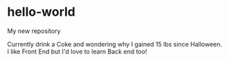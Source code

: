 # hello-world
My new repository

Currently drink a Coke and wondering why I gained 15 lbs since Halloween.  I like Front End but I'd love to learn Back end too!

